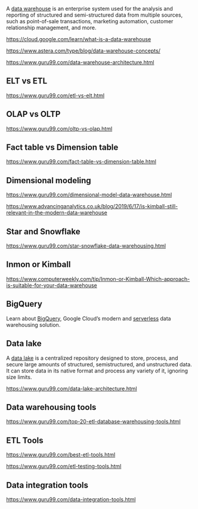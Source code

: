 A [data warehouse](https://www.talend.com/resources/what-is-data-warehouse/) is an enterprise system used for the analysis and reporting of structured and semi-structured data from multiple sources, such as point-of-sale transactions, marketing automation, customer relationship management, and more. 


https://cloud.google.com/learn/what-is-a-data-warehouse

https://www.astera.com/type/blog/data-warehouse-concepts/

https://www.guru99.com/data-warehouse-architecture.html

## ELT vs ETL

https://www.guru99.com/etl-vs-elt.html

## OLAP vs OLTP

https://www.guru99.com/oltp-vs-olap.html

## Fact table vs Dimension table

https://www.guru99.com/fact-table-vs-dimension-table.html

## Dimensional modeling

https://www.guru99.com/dimensional-model-data-warehouse.html


https://www.advancinganalytics.co.uk/blog/2019/6/17/is-kimball-still-relevant-in-the-modern-data-warehouse

## Star and Snowflake

https://www.guru99.com/star-snowflake-data-warehousing.html


## Inmon or Kimball

https://www.computerweekly.com/tip/Inmon-or-Kimball-Which-approach-is-suitable-for-your-data-warehouse


## BigQuery

Learn about [BigQuery](BigQuery), Google Cloud’s modern and [serverless](serverless) data warehousing solution.

## Data lake

A [data lake](data-lake) is a centralized repository designed to store, process, and secure large amounts of structured, semistructured, and unstructured data. It can store data in its native format and process any variety of it, ignoring size limits.

https://www.guru99.com/data-lake-architecture.html

## Data warehousing tools

https://www.guru99.com/top-20-etl-database-warehousing-tools.html

## ETL Tools

https://www.guru99.com/best-etl-tools.html

https://www.guru99.com/etl-testing-tools.html

## Data integration tools

https://www.guru99.com/data-integration-tools.html

